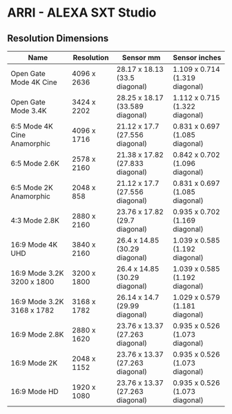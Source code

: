 # ARRI - ALEXA SXT Studio

## Resolution Dimensions

| Name                        | Resolution   | Sensor mm                       | Sensor inches                  |
|-----------------------------|--------------|---------------------------------|--------------------------------|
| Open Gate Mode 4K Cine      | 4096 x 2636  | 28.17 x 18.13 (33.5 diagonal)   | 1.109 x 0.714 (1.319 diagonal) |
| Open Gate Mode 3.4K         | 3424 x 2202  | 28.25 x 18.17 (33.589 diagonal) | 1.112 x 0.715 (1.322 diagonal) |
| 6:5 Mode 4K Cine Anamorphic | 4096 x 1716  | 21.12 x 17.7 (27.556 diagonal)  | 0.831 x 0.697 (1.085 diagonal) |
| 6:5 Mode 2.6K               | 2578 x 2160  | 21.38 x 17.82 (27.833 diagonal) | 0.842 x 0.702 (1.096 diagonal) |
| 6:5 Mode 2K Anamorphic      | 2048 x 858   | 21.12 x 17.7 (27.556 diagonal)  | 0.831 x 0.697 (1.085 diagonal) |
| 4:3 Mode 2.8K               | 2880 x 2160  | 23.76 x 17.82 (29.7 diagonal)   | 0.935 x 0.702 (1.169 diagonal) |
| 16:9 Mode 4K UHD            | 3840 x 2160  | 26.4 x 14.85 (30.29 diagonal)   | 1.039 x 0.585 (1.192 diagonal) |
| 16:9 Mode 3.2K 3200 x 1800  | 3200 x 1800  | 26.4 x 14.85 (30.29 diagonal)   | 1.039 x 0.585 (1.192 diagonal) |
| 16:9 Mode 3.2K 3168 x 1782  | 3168 x 1782  | 26.14 x 14.7 (29.99 diagonal)   | 1.029 x 0.579 (1.181 diagonal) |
| 16:9 Mode 2.8K              | 2880 x 1620  | 23.76 x 13.37 (27.263 diagonal) | 0.935 x 0.526 (1.073 diagonal) |
| 16:9 Mode 2K                | 2048 x 1152  | 23.76 x 13.37 (27.263 diagonal) | 0.935 x 0.526 (1.073 diagonal) |
| 16:9 Mode HD                | 1920 x 1080  | 23.76 x 13.37 (27.263 diagonal) | 0.935 x 0.526 (1.073 diagonal) |
